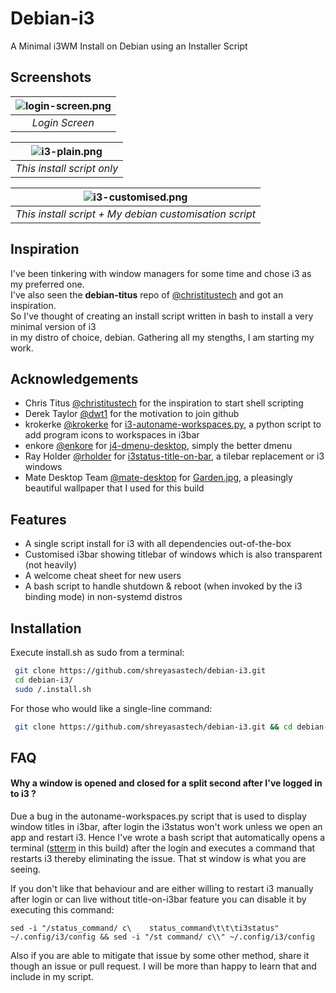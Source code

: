 # Debian-i3
A Minimal i3WM Install on Debian using an Installer Script

## Screenshots
| ![login-screen.png](https://github.com/shreyasastech/debian-i3/assets/137637016/9efaedbc-9519-4667-963a-ba0826c14090) | 
|:--:| 
| *Login Screen* |

| ![i3-plain.png](https://github.com/shreyasastech/debian-i3/assets/137637016/b86f630e-9e6b-4d9f-b5c4-514f2e158bcd) | 
|:--:| 
| *This install script only* |

| ![i3-customised.png]() | 
|:--:| 
| *This install script + My debian customisation script* |
## Inspiration
I've been tinkering with window managers for some time and chose i3 as my preferred one.  
I've also seen the **debian-titus** repo of [@christitustech](https://github.com/christitustech/) and got an inspiration.  
So I've thought of creating an install script written in bash to install a very minimal version of i3   
in my distro of choice, debian. Gathering all my stengths, I am starting my work.

## Acknowledgements

 - Chris Titus [@christitustech](https://github.com/christitustech/) for the inspiration to start shell scripting
 - Derek Taylor [@dwt1](https://gitlab.com/dwt1) for the motivation to join github
 - krokerke [@krokerke](https://github.com/krokerke) for [i3-autoname-workspaces.py](https://github.com/krokerke/dotfiles/blob/master/i3/.config/i3/i3-autoname-workspaces.py), a python script to add program icons to workspaces in i3bar
 - enkore [@enkore](https://github.com/enkore) for [j4-dmenu-desktop](https://github.com/enkore/j4-dmenu-desktop), simply the better dmenu
 - Ray Holder [@rholder](https://github.com/rholder) for [i3status-title-on-bar](https://github.com/rholder/i3status-title-on-bar), a tilebar replacement or i3 windows
 - Mate Desktop Team [@mate-desktop](https://github.com/mate-desktop) for [Garden.jpg](https://github.com/mate-desktop/mate-backgrounds/blob/master/nature/Garden.jpg), a pleasingly beautiful wallpaper that I used for this build

## Features

- A single script install for i3 with all dependencies out-of-the-box
- Customised i3bar showing titlebar of windows which is also transparent (not heavily)
- A welcome cheat sheet for new users
- A bash script to handle shutdown & reboot (when invoked by the i3 binding mode) in non-systemd distros

## Installation

Execute install.sh as sudo from a terminal:

```bash
 git clone https://github.com/shreyasastech/debian-i3.git
 cd debian-i3/
 sudo /.install.sh
```

For those who would like a single-line command:
```bash
 git clone https://github.com/shreyasastech/debian-i3.git && cd debian-i3/ && sudo bash ./install.sh
```

## FAQ

#### Why a window is opened and closed for a split second after I've logged in to i3 ?

Due a bug in the autoname-workspaces.py script that is used to display window titles in i3bar,
after login the i3status won't work unless we open an app and restart i3.
Hence I've wrote a bash script that automatically opens a terminal ([stterm](https://github.com/katox/stterm) in this build) after the login
and executes a command that restarts i3 thereby eliminating the issue. That st window is what you are seeing.

If you don't like that behaviour and are either willing to restart i3 manually after login or can live without title-on-i3bar feature
you can disable it by executing this command:
```
sed -i "/status_command/ c\    status_command\t\t\ti3status" ~/.config/i3/config && sed -i "/st command/ c\\" ~/.config/i3/config
```

Also if you are able to mitigate that issue by some other method, share it though an issue or pull request.
I will be more than happy to learn that and include in my script.
